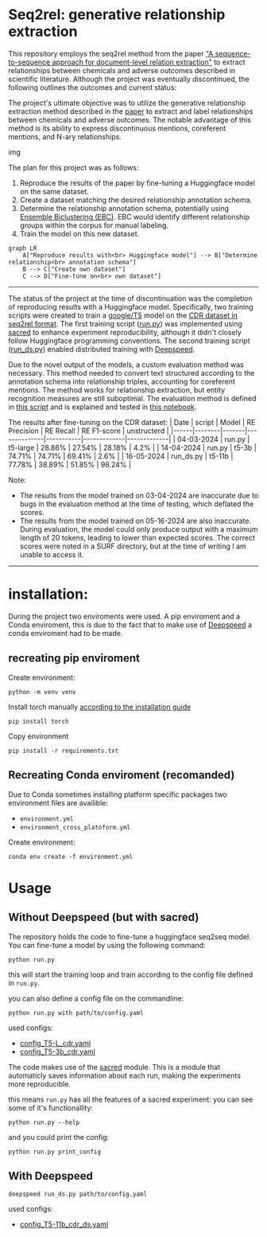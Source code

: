 # Seq2rel: generative relationship extraction 
This repository employs the seq2rel method from the paper ["A sequence-to-sequence approach for document-level relation extraction"](http://arxiv.org/abs/2204.01098) to extract relationships between chemicals and adverse outcomes described in scientific literature. Although the project was eventually discontinued, the following outlines the outcomes and current status:

The project's ultimate objective was to utilize the generative relationship extraction method described in the [paper](http://arxiv.org/abs/2204.01098) to extract and label relationships between chemicals and adverse outcomes. The notable advantage of this method is its ability to express discontinuous mentions, coreferent mentions, and N-ary relationships.

img

The plan for this project was as follows:

1. Reproduce the results of the paper by fine-tuning a Huggingface model on the same dataset.
2. Create a dataset matching the desired relationship annotation schema.
3. Determine the relationship annotation schema, potentially using [Ensemble Biclustering (EBC)](https://pubmed.ncbi.nlm.nih.gov/26219079/). EBC would identify different relationship groups within the corpus for manual labeling.
4. Train the model on this new dataset.

```mermaid
graph LR
    A["Reproduce results with<br> Huggingface model"] --> B["Determine relationship<br> annotation schema"]
    B --> C["Create own dataset"]
    C --> D["Fine-tune on<br> own dataset"]
```
---

The status of the project at the time of discontinuation was the completion of reproducing results with a Huggingface model. Specifically, two training scripts were created to train a [google/T5]((https://huggingface.co/docs/transformers/model_doc/t5)) model on the [CDR dataset in seq2rel format](https://github.com/JohnGiorgi/seq2rel-ds). The first training script ([run.py](https://github.com/ontox-hu/Generative-re-tests/blob/main/run.py)) was implemented using [sacred](https://github.com/IDSIA/sacred) to enhance experiment reproducibility, although it didn't closely follow Huggingface programming conventions. The second training script ([run_ds.py](https://github.com/ontox-hu/Generative-re-tests/blob/main/run_ds.py)) enabled distributed training with [Deepspeed](https://github.com/microsoft/DeepSpeed).

Due to the novel output of the models, a custom evaluation method was necessary. This method needed to convert text structured according to the annotation schema into relationship triples, accounting for coreferent mentions. The method works for relationship extraction, but entity recognition measures are still suboptimal. The evaluation method is defined in [this script](https://github.com/ontox-hu/Generative-re-tests/blob/main/gen_re_eval.py) and is explained and tested in [this notebook](https://github.com/ontox-hu/Generative-re-tests/blob/main/notebooks/testing_evaluation.ipynb).

The results after fine-tuning on the CDR dataset:
| Date | script | Model | RE Precision | RE Recall | RE F1-score | unstructerd |
|------|--------|-------|--------------|-----------|-------------|-------------|
| 04-03-2024 | run.py | t5-large | 28.86% | 27.54% | 28.18% | 4.2% | 
| 14-04-2024 | run.py | t5-3b    | 74.71% | 74.71% | 69.41% | 2.6% |
| 16-05-2024 | run_ds.py | t5-11b | 77.78% | 38.89% | 51.85% | 98.24% |


Note:
- The results from the model trained on 03-04-2024 are inaccurate due to bugs in the evaluation method at the time of testing, which deflated the scores.
- The results from the model trained on 05-16-2024 are also inaccurate. During evaluation, the model could only produce output with a maximum length of 20 tokens, leading to lower than expected scores. The correct scores were noted in a SURF directory, but at the time of writing I am  unable to access it.

---
# installation:

During the project two enviroments were used. A pip enviroment and a Conda enviroment, this is due to the fact that to make use of [Deepspeed]() a conda enviroment had to be made. 

## recreating pip enviroment

Create environment: 
```
python -m venv venv
```

Install torch manually [according to the installation guide](https://pytorch.org/get-started/locally/)
```
pip install torch
```

Copy environment 
```
pip install -r requirements.txt
```

## Recreating Conda enviroment (recomanded)

Due to Conda sometimes installing platform specific packages two environment files are availible:
- `environment.yml`
- `environment_cross_platoform.yml`

Create environment:
```
conda env create -f environment.yml
```

# Usage

## Without Deepspeed (but with sacred)

The repository holds the code to fine-tune a huggingface seq2seq model. You can fine-tune a model by using the following command:

```
python run.py
```

this will start the training loop and train according to the config file defined in `run.py`.

you can also define a config file on the commandline:

```
python run.py with path/to/config.yaml
```

used configs:
- [config_T5-L_cdr.yaml](https://github.com/ontox-hu/Generative-re-tests/blob/main/config/config_T5-L_cdr.yaml)
- [config_T5-3b_cdr.yaml](https://github.com/ontox-hu/Generative-re-tests/blob/main/config/config_T5-3b_cdr.yaml)

The code makes use of the [sacred](https://github.com/IDSIA/sacred) module. This is a module that automaticly saves information about each run, making the experiments more reproducible. 

this means `run.py` has all the features of a sacred experiment:
you can see some of it's functionallity:
```
python run.py --help
```

and you could print the config:
```
python run.py print_config
```

## With Deepspeed

```
deepspeed run_ds.py path/to/config.yaml
```

used configs:
- [config_T5-11b_cdr_ds.yaml](https://github.com/ontox-hu/Generative-re-tests/blob/main/config/config_T5-11b_cdr_ds.yaml)
